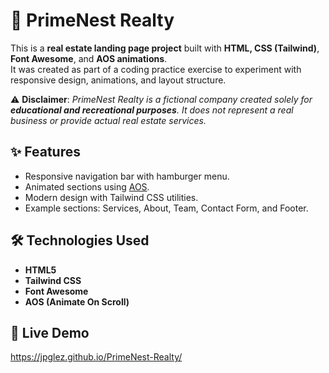 # 🏡 PrimeNest Realty  

This is a **real estate landing page project** built with **HTML, CSS (Tailwind)**, **Font Awesome**, and **AOS animations**.  
It was created as part of a coding practice exercise to experiment with responsive design, animations, and layout structure.  

⚠️ **Disclaimer**: *PrimeNest Realty is a fictional company created solely for **educational and recreational purposes**. It does not represent a real business or provide actual real estate services.*  

## ✨ Features  
- Responsive navigation bar with hamburger menu.  
- Animated sections using [AOS](https://michalsnik.github.io/aos/).  
- Modern design with Tailwind CSS utilities.  
- Example sections: Services, About, Team, Contact Form, and Footer.  

## 🛠️ Technologies Used  
- **HTML5**  
- **Tailwind CSS**  
- **Font Awesome**  
- **AOS (Animate On Scroll)**

## 🚀 Live Demo
https://jpglez.github.io/PrimeNest-Realty/
